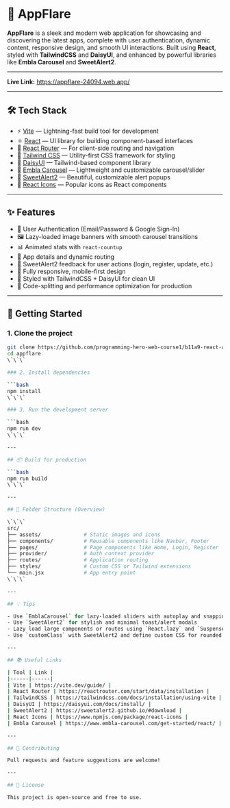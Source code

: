 # 🚀 AppFlare

**AppFlare** is a sleek and modern web application for showcasing and discovering the latest apps, complete with user authentication, dynamic content, responsive design, and smooth UI interactions. Built using **React**, styled with **TailwindCSS** and **DaisyUI**, and enhanced by powerful libraries like **Embla Carousel** and **SweetAlert2**.

---

**Live Link:** https://appflare-24094.web.app/

---

## 🛠 Tech Stack

- ⚡ [Vite](https://vite.dev/guide/) — Lightning-fast build tool for development
- ⚛️ [React](https://reactjs.org/) — UI library for building component-based interfaces
- 🔀 [React Router](https://reactrouter.com/start/data/installation) — For client-side routing and navigation
- 🎨 [Tailwind CSS](https://tailwindcss.com/docs/installation/using-vite) — Utility-first CSS framework for styling
- 💎 [DaisyUI](https://daisyui.com/docs/install/) — Tailwind-based component library
- 🎢 [Embla Carousel](https://www.embla-carousel.com/get-started/react/) — Lightweight and customizable carousel/slider
- 🎉 [SweetAlert2](https://sweetalert2.github.io/#download) — Beautiful, customizable alert popups
- 🧩 [React Icons](https://www.npmjs.com/package/react-icons) — Popular icons as React components

---

## ✨ Features

- 🔐 User Authentication (Email/Password & Google Sign-In)
- 🖼️ Lazy-loaded image banners with smooth carousel transitions
- 📊 Animated stats with `react-countup`
- 🧾 App details and dynamic routing
- 💬 SweetAlert2 feedback for user actions (login, register, update, etc.)
- 📱 Fully responsive, mobile-first design
- 🎨 Styled with TailwindCSS + DaisyUI for clean UI
- 🧠 Code-splitting and performance optimization for production

---

## 🚀 Getting Started

### 1. Clone the project

```bash
git clone https://github.com/programming-hero-web-course1/b11a9-react-authentication-HedaetShahriar
cd appflare
\`\`\`

### 2. Install dependencies

```bash
npm install
\`\`\`

### 3. Run the development server

```bash
npm run dev
\`\`\`

---

## 📦 Build for production

```bash
npm run build
\`\`\`

---

## 📁 Folder Structure (Overview)

\`\`\`
src/
├── assets/              # Static images and icons
├── components/          # Reusable components like Navbar, Footer
├── pages/               # Page components like Home, Login, Register
├── provider/            # Auth context provider
├── routes/              # Application routing
├── styles/              # Custom CSS or Tailwind extensions
└── main.jsx             # App entry point
\`\`\`

---

## 💡 Tips

- Use `EmblaCarousel` for lazy-loaded sliders with autoplay and snapping
- Use `SweetAlert2` for stylish and minimal toast/alert modals
- Lazy load large components or routes using `React.lazy` and `Suspense`
- Use `customClass` with SweetAlert2 and define custom CSS for rounded modals

---

## 📚 Useful Links

| Tool | Link |
|------|------|
| Vite | https://vite.dev/guide/ |
| React Router | https://reactrouter.com/start/data/installation |
| TailwindCSS | https://tailwindcss.com/docs/installation/using-vite |
| DaisyUI | https://daisyui.com/docs/install/ |
| SweetAlert2 | https://sweetalert2.github.io/#download |
| React Icons | https://www.npmjs.com/package/react-icons |
| Embla Carousel | https://www.embla-carousel.com/get-started/react/ |

---

## 🙌 Contributing

Pull requests and feature suggestions are welcome!

---

## 📝 License

This project is open-source and free to use.
